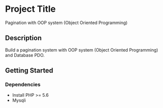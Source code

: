 # Project Title

Pagination with OOP system (Object Oriented Programming)

## Description


Build a pagination system with OOP system (Object Oriented Programming) and Database PDO.

## Getting Started

### Dependencies

* Install PHP >= 5.6
* Mysqli


